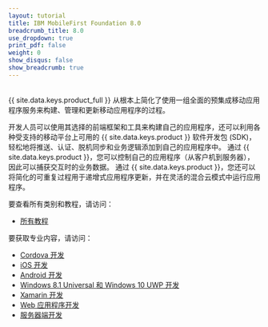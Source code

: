 ```yaml
---
layout: tutorial
title: IBM MobileFirst Foundation 8.0
breadcrumb_title: 8.0
use_dropdown: true
print_pdf: false
weight: 0
show_disqus: false
show_breadcrumb: true
---
```

<!-- NLS_CHARSET=UTF-8 -->
<br>
{{ site.data.keys.product_full }} 从根本上简化了使用一组全面的预集成移动应用程序服务来构建、管理和更新移动应用程序的过程。

开发人员可以使用其选择的前端框架和工具来构建自己的应用程序，还可以利用各种受支持的移动平台上可用的 {{ site.data.keys.product }} 软件开发包 (SDK)，轻松地将推送、认证、脱机同步和业务逻辑添加到自己的应用程序中。 通过 {{ site.data.keys.product }}，您可以控制自己的应用程序（从客户机到服务器），因此可以捕获交互时的业务数据。 通过 {{ site.data.keys.product }}，您还可以将简化的可重复过程用于递增式应用程序更新，并在灵活的混合云模式中运行应用程序。

要查看所有类别和教程，请访问：

* [所有教程](all-tutorials/)

要获取专业内容，请访问： 

* [Cordova 开发](cordova-tutorials/)
* [iOS 开发](ios-tutorials/) 
* [Android 开发](android-tutorials/) 
* [Windows 8.1 Universal 和 Windows 10 UWP 开发](windows-8-10-tutorials/)
* [Xamarin 开发](xamarin-tutorials/)
* [Web 应用程序开发](web-tutorials/)
* [服务器端开发](server-side-tutorials/)
